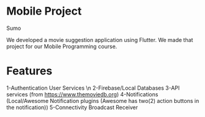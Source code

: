 # Mobile Project

Sumo 

We developed a movie suggestion application using Flutter. 
We made that project for our Mobile Programming course. 

# Features

1-Authentication User Services \n
2-Firebase/Local Databases
3-API services (from https://www.themoviedb.org)
4-Notifications (Local/Awesome Notification plugins (Awesome has two(2) action buttons in the notification))
5-Connectivity Broadcast Receiver



